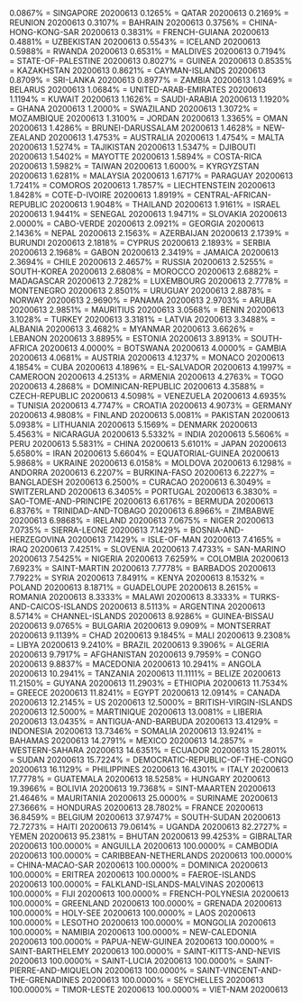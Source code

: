 0.0867% = SINGAPORE 20200613 
0.1265% = QATAR 20200613 
0.2169% = REUNION 20200613 
0.3107% = BAHRAIN 20200613 
0.3756% = CHINA-HONG-KONG-SAR 20200613 
0.3831% = FRENCH-GUIANA 20200613 
0.4881% = UZBEKISTAN 20200613 
0.5543% = ICELAND 20200613 
0.5988% = RWANDA 20200613 
0.6531% = MALDIVES 20200613 
0.7194% = STATE-OF-PALESTINE 20200613 
0.8027% = GUINEA 20200613 
0.8535% = KAZAKHSTAN 20200613 
0.8621% = CAYMAN-ISLANDS 20200613 
0.8709% = SRI-LANKA 20200613 
0.8977% = ZAMBIA 20200613 
1.0469% = BELARUS 20200613 
1.0684% = UNITED-ARAB-EMIRATES 20200613 
1.1194% = KUWAIT 20200613 
1.1626% = SAUDI-ARABIA 20200613 
1.1920% = GHANA 20200613 
1.2000% = SWAZILAND 20200613 
1.3072% = MOZAMBIQUE 20200613 
1.3100% = JORDAN 20200613 
1.3365% = OMAN 20200613 
1.4286% = BRUNEI-DARUSSALAM 20200613 
1.4628% = NEW-ZEALAND 20200613 
1.4753% = AUSTRALIA 20200613 
1.4754% = MALTA 20200613 
1.5274% = TAJIKISTAN 20200613 
1.5347% = DJIBOUTI 20200613 
1.5402% = MAYOTTE 20200613 
1.5894% = COSTA-RICA 20200613 
1.5982% = TAIWAN 20200613 
1.6000% = KYRGYZSTAN 20200613 
1.6281% = MALAYSIA 20200613 
1.6717% = PARAGUAY 20200613 
1.7241% = COMOROS 20200613 
1.7857% = LIECHTENSTEIN 20200613 
1.8428% = COTE-D-IVOIRE 20200613 
1.8919% = CENTRAL-AFRICAN-REPUBLIC 20200613 
1.9048% = THAILAND 20200613 
1.9161% = ISRAEL 20200613 
1.9441% = SENEGAL 20200613 
1.9471% = SLOVAKIA 20200613 
2.0000% = CABO-VERDE 20200613 
2.0921% = GEORGIA 20200613 
2.1436% = NEPAL 20200613 
2.1563% = AZERBAIJAN 20200613 
2.1739% = BURUNDI 20200613 
2.1818% = CYPRUS 20200613 
2.1893% = SERBIA 20200613 
2.1968% = GABON 20200613 
2.3419% = JAMAICA 20200613 
2.3694% = CHILE 20200613 
2.4657% = RUSSIA 20200613 
2.5255% = SOUTH-KOREA 20200613 
2.6808% = MOROCCO 20200613 
2.6882% = MADAGASCAR 20200613 
2.7282% = LUXEMBOURG 20200613 
2.7778% = MONTENEGRO 20200613 
2.8501% = URUGUAY 20200613 
2.8878% = NORWAY 20200613 
2.9690% = PANAMA 20200613 
2.9703% = ARUBA 20200613 
2.9851% = MAURITIUS 20200613 
3.0568% = BENIN 20200613 
3.1028% = TURKEY 20200613 
3.3181% = LATVIA 20200613 
3.3488% = ALBANIA 20200613 
3.4682% = MYANMAR 20200613 
3.6626% = LEBANON 20200613 
3.8895% = ESTONIA 20200613 
3.8913% = SOUTH-AFRICA 20200613 
4.0000% = BOTSWANA 20200613 
4.0000% = GAMBIA 20200613 
4.0681% = AUSTRIA 20200613 
4.1237% = MONACO 20200613 
4.1854% = CUBA 20200613 
4.1896% = EL-SALVADOR 20200613 
4.1997% = CAMEROON 20200613 
4.2513% = ARMENIA 20200613 
4.2763% = TOGO 20200613 
4.2868% = DOMINICAN-REPUBLIC 20200613 
4.3588% = CZECH-REPUBLIC 20200613 
4.5098% = VENEZUELA 20200613 
4.6935% = TUNISIA 20200613 
4.7747% = CROATIA 20200613 
4.9073% = GERMANY 20200613 
4.9808% = FINLAND 20200613 
5.0081% = PAKISTAN 20200613 
5.0938% = LITHUANIA 20200613 
5.1569% = DENMARK 20200613 
5.4563% = NICARAGUA 20200613 
5.5332% = INDIA 20200613 
5.5606% = PERU 20200613 
5.5831% = CHINA 20200613 
5.6101% = JAPAN 20200613 
5.6580% = IRAN 20200613 
5.6604% = EQUATORIAL-GUINEA 20200613 
5.9868% = UKRAINE 20200613 
6.0158% = MOLDOVA 20200613 
6.1298% = ANDORRA 20200613 
6.2207% = BURKINA-FASO 20200613 
6.2227% = BANGLADESH 20200613 
6.2500% = CURACAO 20200613 
6.3049% = SWITZERLAND 20200613 
6.3405% = PORTUGAL 20200613 
6.3830% = SAO-TOME-AND-PRINCIPE 20200613 
6.6176% = BERMUDA 20200613 
6.8376% = TRINIDAD-AND-TOBAGO 20200613 
6.8966% = ZIMBABWE 20200613 
6.9868% = IRELAND 20200613 
7.0675% = NIGER 20200613 
7.0735% = SIERRA-LEONE 20200613 
7.1429% = BOSNIA-AND-HERZEGOVINA 20200613 
7.1429% = ISLE-OF-MAN 20200613 
7.4165% = IRAQ 20200613 
7.4251% = SLOVENIA 20200613 
7.4733% = SAN-MARINO 20200613 
7.5425% = NIGERIA 20200613 
7.6259% = COLOMBIA 20200613 
7.6923% = SAINT-MARTIN 20200613 
7.7778% = BARBADOS 20200613 
7.7922% = SYRIA 20200613 
7.8491% = KENYA 20200613 
8.1532% = POLAND 20200613 
8.1871% = GUADELOUPE 20200613 
8.2615% = ROMANIA 20200613 
8.3333% = MALAWI 20200613 
8.3333% = TURKS-AND-CAICOS-ISLANDS 20200613 
8.5113% = ARGENTINA 20200613 
8.5714% = CHANNEL-ISLANDS 20200613 
8.9286% = GUINEA-BISSAU 20200613 
9.0765% = BULGARIA 20200613 
9.0909% = MONTSERRAT 20200613 
9.1139% = CHAD 20200613 
9.1845% = MALI 20200613 
9.2308% = LIBYA 20200613 
9.2410% = BRAZIL 20200613 
9.3906% = ALGERIA 20200613 
9.7917% = AFGHANISTAN 20200613 
9.7959% = CONGO 20200613 
9.8837% = MACEDONIA 20200613 
10.2941% = ANGOLA 20200613 
10.2941% = TANZANIA 20200613 
11.1111% = BELIZE 20200613 
11.2150% = GUYANA 20200613 
11.2903% = ETHIOPIA 20200613 
11.7534% = GREECE 20200613 
11.8241% = EGYPT 20200613 
12.0914% = CANADA 20200613 
12.2145% = US 20200613 
12.5000% = BRITISH-VIRGIN-ISLANDS 20200613 
12.5000% = MARTINIQUE 20200613 
13.0081% = LIBERIA 20200613 
13.0435% = ANTIGUA-AND-BARBUDA 20200613 
13.4129% = INDONESIA 20200613 
13.7346% = SOMALIA 20200613 
13.9241% = BAHAMAS 20200613 
14.2791% = MEXICO 20200613 
14.2857% = WESTERN-SAHARA 20200613 
14.6351% = ECUADOR 20200613 
15.2801% = SUDAN 20200613 
15.7224% = DEMOCRATIC-REPUBLIC-OF-THE-CONGO 20200613 
16.1129% = PHILIPPINES 20200613 
16.4301% = ITALY 20200613 
17.7778% = GUATEMALA 20200613 
18.5258% = HUNGARY 20200613 
19.3966% = BOLIVIA 20200613 
19.7368% = SINT-MAARTEN 20200613 
21.4646% = MAURITANIA 20200613 
25.0000% = SURINAME 20200613 
27.3666% = HONDURAS 20200613 
28.7802% = FRANCE 20200613 
36.8459% = BELGIUM 20200613 
37.9747% = SOUTH-SUDAN 20200613 
72.7273% = HAITI 20200613 
79.0614% = UGANDA 20200613 
82.2727% = YEMEN 20200613 
95.2381% = BHUTAN 20200613 
99.4253% = GIBRALTAR 20200613 
100.0000% = ANGUILLA 20200613 
100.0000% = CAMBODIA 20200613 
100.0000% = CARIBBEAN-NETHERLANDS 20200613 
100.0000% = CHINA-MACAO-SAR 20200613 
100.0000% = DOMINICA 20200613 
100.0000% = ERITREA 20200613 
100.0000% = FAEROE-ISLANDS 20200613 
100.0000% = FALKLAND-ISLANDS-MALVINAS 20200613 
100.0000% = FIJI 20200613 
100.0000% = FRENCH-POLYNESIA 20200613 
100.0000% = GREENLAND 20200613 
100.0000% = GRENADA 20200613 
100.0000% = HOLY-SEE 20200613 
100.0000% = LAOS 20200613 
100.0000% = LESOTHO 20200613 
100.0000% = MONGOLIA 20200613 
100.0000% = NAMIBIA 20200613 
100.0000% = NEW-CALEDONIA 20200613 
100.0000% = PAPUA-NEW-GUINEA 20200613 
100.0000% = SAINT-BARTHELEMY 20200613 
100.0000% = SAINT-KITTS-AND-NEVIS 20200613 
100.0000% = SAINT-LUCIA 20200613 
100.0000% = SAINT-PIERRE-AND-MIQUELON 20200613 
100.0000% = SAINT-VINCENT-AND-THE-GRENADINES 20200613 
100.0000% = SEYCHELLES 20200613 
100.0000% = TIMOR-LESTE 20200613 
100.0000% = VIET-NAM 20200613 
